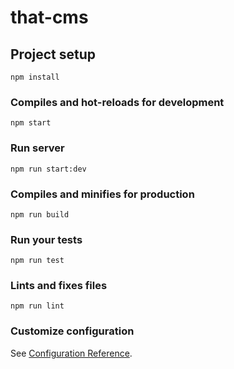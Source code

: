 # that-cms

## Project setup
```
npm install
```

### Compiles and hot-reloads for development
```
npm start
```

### Run server
```
npm run start:dev
```

### Compiles and minifies for production
```
npm run build
```

### Run your tests
```
npm run test
```

### Lints and fixes files
```
npm run lint
```

### Customize configuration
See [Configuration Reference](https://cli.vuejs.org/config/).
